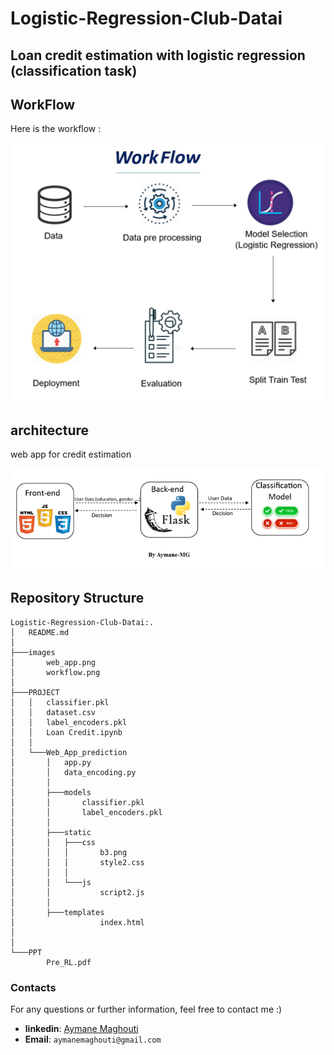 # Logistic-Regression-Club-Datai

## Loan credit estimation with logistic regression (classification task)

## WorkFlow
Here is the workflow :

![workflow](images/workflow.png)

## architecture

web app for credit estimation 

![web_app](images/web_app.png)


## Repository Structure

```batch
Logistic-Regression-Club-Datai:.
│   README.md
│
├───images
│       web_app.png
│       workflow.png
│
├───PROJECT
│   │   classifier.pkl
│   │   dataset.csv
│   │   label_encoders.pkl
│   │   Loan Credit.ipynb
│   │
│   └───Web_App_prediction
│       │   app.py
│       │   data_encoding.py
│       │
│       ├───models
│       │       classifier.pkl
│       │       label_encoders.pkl
│       │
│       ├───static
│       │   ├───css
│       │   │       b3.png
│       │   │       style2.css
│       │   │
│       │   └───js
│       │           script2.js
│       │
│       ├───templates
│                   index.html
│       
│
└───PPT
        Pre_RL.pdf

```


### Contacts
For any questions or further information, feel free to contact me :)

- **linkedin**: <a href="https://www.linkedin.com/in/aymane-maghouti/" target="_blank">Aymane Maghouti</a><br>
- **Email**: `aymanemaghouti@gmail.com`

